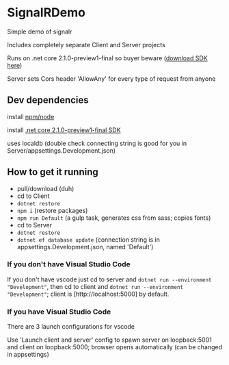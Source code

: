 # SignalRDemo

Simple demo of signalr

Includes completely separate Client and Server projects

Runs on .net core 2.1.0-preview1-final so buyer beware ([download SDK here](https://www.microsoft.com/net/download/dotnet-core/sdk-2.1.300-preview1))

Server sets Cors header 'AllowAny' for every type of request from anyone

## Dev dependencies
install [npm/node](https://nodejs.org/en/)

install [.net core 2.1.0-preview1-final SDK](https://www.microsoft.com/net/download/dotnet-core/sdk-2.1.300-preview1)

uses localdb (double check connecting string is good for you in Server/appsettings.Development.json)

## How to get it running
* pull/download (duh)
* cd to Client
* `dotnet restore`
* `npm i` (restore packages)
* `npm run Default` (a gulp task, generates css from sass; copies fonts)
* cd to Server
* `dotnet restore`
* `dotnet ef database update` (connection string is in appsettings.Development.json, named 'Default')

### If you don't have Visual Studio Code
If you don't have vscode just cd to server and `dotnet run --environment "Development"`, then cd to client and `dotnet run --environment "Development"`; client is [http://localhost:5000] by default.

### If you have Visual Studio Code
There are 3 launch configurations for vscode

Use 'Launch client and server' config to spawn server on loopback:5001 and client on loopback:5000; browser opens automatically (can be changed in appsettings)